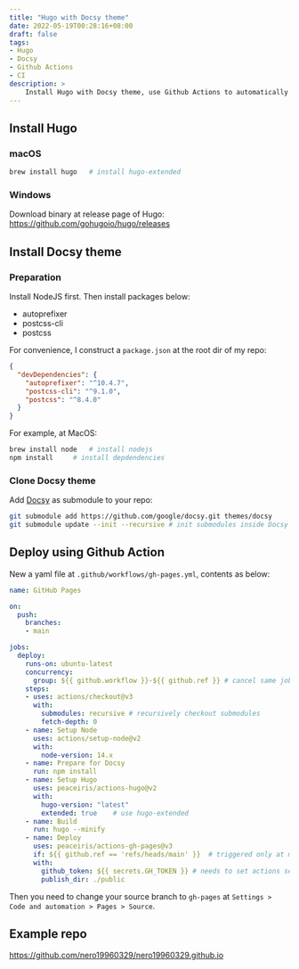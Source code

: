 ```yaml
---
title: "Hugo with Docsy theme"
date: 2022-05-19T00:28:16+08:00
draft: false
tags:
- Hugo
- Docsy
- Github Actions
- CI
description: >
    Install Hugo with Docsy theme, use Github Actions to automatically deploy to GitHub Pages.
---
```


## Install Hugo

### macOS

```bash
brew install hugo   # install hugo-extended
```

### Windows

Download binary at release page of Hugo: https://github.com/gohugoio/hugo/releases

## Install Docsy theme

### Preparation

Install NodeJS first. Then install packages below:

- autoprefixer
- postcss-cli
- postcss

For convenience, I construct a `package.json` at the root dir of my repo:

```json
{
  "devDependencies": {
    "autoprefixer": "^10.4.7",
    "postcss-cli": "^9.1.0",
    "postcss": "^8.4.0"
  }
}
```

For example, at MacOS:

```bash
brew install node   # install nodejs
npm install     # install depdendencies
```

### Clone Docsy theme

Add [Docsy](https://github.com/google/docsy) as submodule to your repo:

```bash
git submodule add https://github.com/google/docsy.git themes/docsy
git submodule update --init --recursive # init submodules inside Docsy
```

## Deploy using Github Action

New a yaml file at `.github/workflows/gh-pages.yml`, contents as below:

```yaml
name: GitHub Pages

on:
  push:
    branches:
    - main

jobs:
  deploy:
    runs-on: ubuntu-latest
    concurrency:
      group: ${{ github.workflow }}-${{ github.ref }} # cancel same job if a newer commit's job is running
    steps:
    - uses: actions/checkout@v3
      with:
        submodules: recursive # recursively checkout submodules
        fetch-depth: 0
    - name: Setup Node  
      uses: actions/setup-node@v2
      with:
        node-version: 14.x
    - name: Prepare for Docsy
      run: npm install
    - name: Setup Hugo
      uses: peaceiris/actions-hugo@v2
      with:
        hugo-version: "latest"
        extended: true    # use hugo-extended
    - name: Build
      run: hugo --minify
    - name: Deploy
      uses: peaceiris/actions-gh-pages@v3
      if: ${{ github.ref == 'refs/heads/main' }}  # triggered only at main branch
      with:
        github_token: ${{ secrets.GH_TOKEN }} # needs to set actions secret variable first, https://docs.github.com/cn/actions/security-guides/automatic-token-authentication
        publish_dir: ./public
```

Then you need to change your source branch to `gh-pages` at `Settings > Code and automation > Pages > Source`.

## Example repo

https://github.com/nero19960329/nero19960329.github.io
